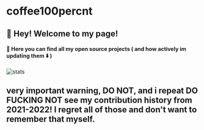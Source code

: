 # coffee100percnt
## 👋 Hey! Welcome to my page! <br>
#### 🔘 Here you can find all my open source projects ( and how actively im updating them ⬇️ )<br>
![stats](https://github-readme-stats.vercel.app/api?username=coffee100percnt&show_icons=true&theme=dark)<br>
## very important warning, DO NOT, and i repeat DO FUCKING NOT see my contribution history from 2021-2022! I regret all of those and don't want to remember that myself.

